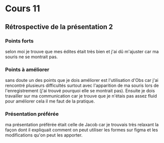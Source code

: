 # Cours 11
## Rétrospective de la présentation 2

### Points forts 
selon moi je trouve que mes édites était très bien et j'ai dû m'ajuster car ma souris ne se montrait pas.

### Points à améliorer
sans doute un des points que je dois améliorer est l'utilisation d'Obs car j'ai rencontré plusieurs difficultés surtout avec l'apparition de ma souris lors de l'enregistrement (j'ai trouvé pourquoi elle se montrait pas). Ensuite je dois travailler sur ma communication car je trouve que je n'étais pas assez fluid pour améliorer cela il me faut de la pratique.  

### Présentation préférée
ma présentation préférée était celle de Jacob car je trouvais très relaxant la façon dont il expliquait comment on peut utiliser les formes sur figma et les modifications qu'on peut les apporter.
